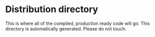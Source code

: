 # Distribution directory

This is where all of the compiled, production ready code will go.
This directory is automatically generated. Please do not touch.

